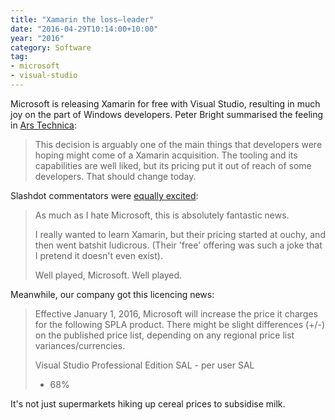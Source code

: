 ```yaml
---
title: "Xamarin the loss–leader"
date: "2016-04-29T10:14:00+10:00"
year: "2016"
category: Software
tag:
- microsoft
- visual-studio
---
```

Microsoft is releasing Xamarin for free with Visual Studio, resulting in much joy on the part of Windows developers. Peter Bright summarised the feeling in [Ars Technica]:

> This decision is arguably one of the main things that developers were hoping might come of a Xamarin acquisition. The tooling and its capabilities are well liked, but its pricing put it out of reach of some developers. That should change today.

Slashdot commentators were [equally excited]:

> As much as I hate Microsoft, this is absolutely fantastic news.
>
> I really wanted to learn Xamarin, but their pricing started at ouchy, and then went batshit ludicrous. (Their 'free' offering was such a joke that I pretend it doesn't even exist).
>
> Well played, Microsoft. Well played.

[Ars Technica]: http://arstechnica.com/information-technology/2016/03/xamarin-now-free-in-visual-studio/

[equally excited]: https://developers.slashdot.org/comments.pl?sid=8941119&cid=51817737

Meanwhile, our company got this licencing news:

> Effective January 1, 2016, Microsoft will increase the price it charges for the following SPLA product. There might be slight differences (+/-) on the published price list, depending on any regional price list variances/currencies.
> 
> Visual Studio Professional Edition SAL - per user SAL
> + 68%

It's not just supermarkets hiking up cereal prices to subsidise milk.

